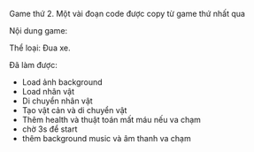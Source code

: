 Game thứ 2.
Một vài đoạn code được copy từ game thứ nhất qua

Nội dung game:

Thể loại: Đua xe.

Đã làm được:
- Load ảnh background
- Load nhân vật
- Di chuyển nhân vật
- Tạo vật cản và di chuyển vật
- Thêm health và thuật toán mất máu nếu va chạm
- chờ 3s để start
- thêm background music và âm thanh va chạm